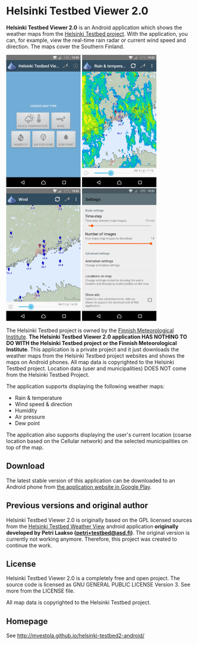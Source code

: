 Helsinki Testbed Viewer 2.0
=============

__Helsinki Testbed Viewer 2.0__ is an Android application which shows the weather maps
from the [Helsinki Testbed project](https://testbed.fmi.fi/). With the application,
you can, for example, view the real-time rain radar or current wind speed and direction.
The maps cover the Southern Finland.

<img src="google_play/images/phone/en/main_screen.png" width="200" alt="Main screen of the application"/> <img src="google_play/images/phone/en/rain_radar_municipalities.png" width="200" alt="Rain and temperature view from the application"/> <img src="google_play/images/phone/en/wind.png" width="200" alt="Wind view from the application"/> <img src="google_play/images/phone/en/settings_1.png" width="200" alt="Settings view from the application"/>

The Helsinki Testbed project is owned by the
[Finnish Meteorological Institute](http://ilmatieteenlaitos.fi/). __The Helsinki Testbed Viewer 2.0
application HAS NOTHING TO DO WITH the Helsinki Testbed project or the Finnish Meteorological Institute__.
This application is a private project and it just downloads the weather maps from
the Helsinki Testbed project websites and shows the maps on Android phones.
All map data is copyrighted to the Helsinki Testbed project.
Location data (user and municipalities) DOES NOT come from the Helsinki Testbed Project.

The application supports displaying the following weather maps:
 * Rain & temperature
 * Wind speed & direction
 * Humidity
 * Air pressure
 * Dew point

The application also supports displaying the user's current location (coarse location based
on the Cellular network) and the selected municipalities on top of the map.

Download
-------

The latest stable version of this application can be downloaded to an Android phone
from [the application website in Google Play](https://play.google.com/store/apps/details?id=fi.testbed2).

Previous versions and original author
-------

Helsinki Testbed Viewer 2.0 is originally based on the GPL licensed sources from the
[Helsinki Testbed Weather View](https://play.google.com/store/apps/details?id=fi.asd.testbed)
android application __originally developed by Petri Laakso (petri+testbed@asd.fi)__.
The original version is currently not working anymore. Therefore, this project was created to continue the work.

License
-------

Helsinki Testbed Viewer 2.0 is a completely free and open project. The source code is
licensed as GNU GENERAL PUBLIC LICENSE Version 3. See more from the LICENSE file.

All map data is copyrighted to the Helsinki Testbed project.

Homepage
-------

See http://mvestola.github.io/helsinki-testbed2-android/
